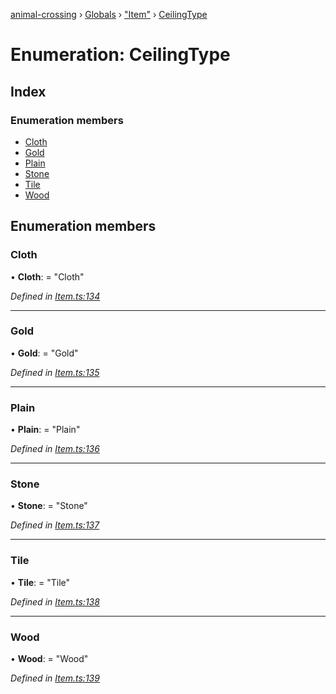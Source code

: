 [animal-crossing](../README.md) › [Globals](../globals.md) › ["Item"](../modules/_item_.md) › [CeilingType](_item_.ceilingtype.md)

# Enumeration: CeilingType

## Index

### Enumeration members

* [Cloth](_item_.ceilingtype.md#cloth)
* [Gold](_item_.ceilingtype.md#gold)
* [Plain](_item_.ceilingtype.md#plain)
* [Stone](_item_.ceilingtype.md#stone)
* [Tile](_item_.ceilingtype.md#tile)
* [Wood](_item_.ceilingtype.md#wood)

## Enumeration members

###  Cloth

• **Cloth**: = "Cloth"

*Defined in [Item.ts:134](https://github.com/Norviah/animal-crossing/blob/c9eb585/module/types/Item.ts#L134)*

___

###  Gold

• **Gold**: = "Gold"

*Defined in [Item.ts:135](https://github.com/Norviah/animal-crossing/blob/c9eb585/module/types/Item.ts#L135)*

___

###  Plain

• **Plain**: = "Plain"

*Defined in [Item.ts:136](https://github.com/Norviah/animal-crossing/blob/c9eb585/module/types/Item.ts#L136)*

___

###  Stone

• **Stone**: = "Stone"

*Defined in [Item.ts:137](https://github.com/Norviah/animal-crossing/blob/c9eb585/module/types/Item.ts#L137)*

___

###  Tile

• **Tile**: = "Tile"

*Defined in [Item.ts:138](https://github.com/Norviah/animal-crossing/blob/c9eb585/module/types/Item.ts#L138)*

___

###  Wood

• **Wood**: = "Wood"

*Defined in [Item.ts:139](https://github.com/Norviah/animal-crossing/blob/c9eb585/module/types/Item.ts#L139)*

